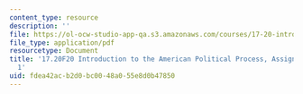 ```yaml
---
content_type: resource
description: ''
file: https://ol-ocw-studio-app-qa.s3.amazonaws.com/courses/17-20-introduction-to-the-american-political-process-fall-2020/fdea42acb2d0bc0048a055e8d0b47850_MIT17_20F20_Paper1.pdf
file_type: application/pdf
resourcetype: Document
title: '17.20F20 Introduction to the American Political Process, Assignments: Paper
  1'
uid: fdea42ac-b2d0-bc00-48a0-55e8d0b47850
---
```

